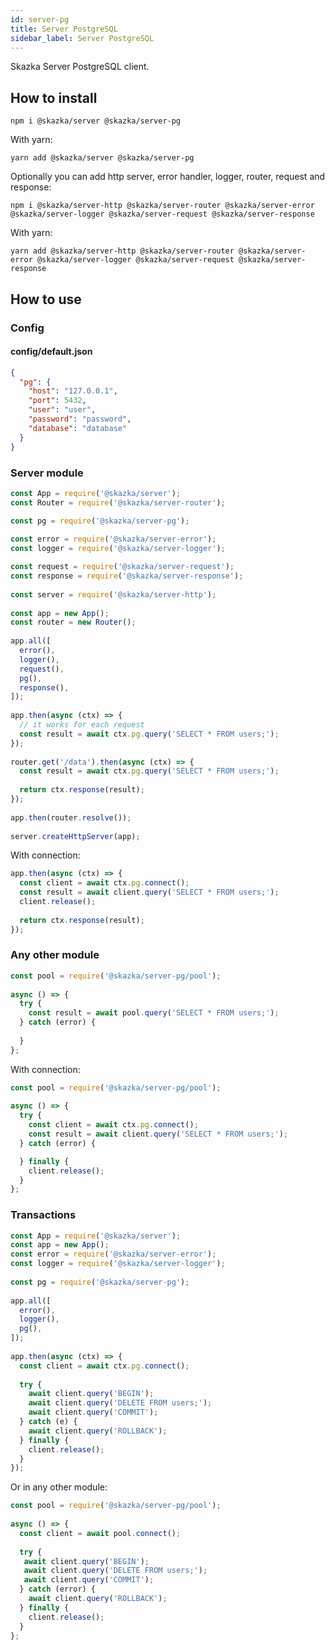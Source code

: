 ```yaml
---
id: server-pg
title: Server PostgreSQL
sidebar_label: Server PostgreSQL
---
```


Skazka Server PostgreSQL client.

## How to install

    npm i @skazka/server @skazka/server-pg
    
With yarn:

    yarn add @skazka/server @skazka/server-pg
    
Optionally you can add http server, error handler, logger, router, request and response:

    npm i @skazka/server-http @skazka/server-router @skazka/server-error @skazka/server-logger @skazka/server-request @skazka/server-response
      
With yarn:

    yarn add @skazka/server-http @skazka/server-router @skazka/server-error @skazka/server-logger @skazka/server-request @skazka/server-response

## How to use

### Config

#### config/default.json

```json
{
  "pg": {
    "host": "127.0.0.1",
    "port": 5432,
    "user": "user",
    "password": "password",
    "database": "database"
  }
}
```

### Server module

```javascript
const App = require('@skazka/server');
const Router = require('@skazka/server-router');

const pg = require('@skazka/server-pg');
        
const error = require('@skazka/server-error');
const logger = require('@skazka/server-logger');

const request = require('@skazka/server-request');
const response = require('@skazka/server-response');
        
const server = require('@skazka/server-http');
        
const app = new App();
const router = new Router();
        
app.all([
  error(),
  logger(),
  request(),
  pg(),
  response(),
]);
    
app.then(async (ctx) => {
  // it works for each request
  const result = await ctx.pg.query('SELECT * FROM users;');
});
    
router.get('/data').then(async (ctx) => {
  const result = await ctx.pg.query('SELECT * FROM users;');
            
  return ctx.response(result); 
});
        
app.then(router.resolve());
        
server.createHttpServer(app);
```

With connection:

```javascript
app.then(async (ctx) => {
  const client = await ctx.pg.connect();
  const result = await client.query('SELECT * FROM users;');
  client.release();
  
  return ctx.response(result); 
});
```

### Any other module

```javascript
const pool = require('@skazka/server-pg/pool');
    
async () => {
  try {
    const result = await pool.query('SELECT * FROM users;');
  } catch (error) {
    
  }
};
```
    
With connection:

```javascript
const pool = require('@skazka/server-pg/pool');
    
async () => {
  try {
    const client = await ctx.pg.connect();
    const result = await client.query('SELECT * FROM users;');
  } catch (error) {

  } finally {
    client.release();
  }
};
```
    
### Transactions

```javascript
const App = require('@skazka/server');
const app = new App();
const error = require('@skazka/server-error');
const logger = require('@skazka/server-logger');
    
const pg = require('@skazka/server-pg');
    
app.all([
  error(),
  logger(),
  pg(),
]);
    
app.then(async (ctx) => {
  const client = await ctx.pg.connect();
        
  try {
    await client.query('BEGIN');
    await client.query('DELETE FROM users;');
    await client.query('COMMIT');
  } catch (e) {
    await client.query('ROLLBACK');
  } finally {
    client.release();
  }
});
```
    
Or in any other module:

```javascript
const pool = require('@skazka/server-pg/pool');
    
async () => {
  const client = await pool.connect();
    
  try {
   await client.query('BEGIN');
   await client.query('DELETE FROM users;');
   await client.query('COMMIT');
  } catch (error) {
    await client.query('ROLLBACK');
  } finally {
    client.release();
  }
};
```
